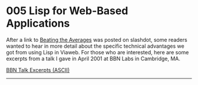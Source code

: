 # 005 Lisp for Web-Based Applications


  
 
  
 
  
 
  
 After a link to [Beating the Averages](avg.html) was posted on slashdot, some readers wanted to hear in more detail about the specific technical advantages we got from using Lisp in Viaweb. For those who are interested, here are some excerpts from a talk I gave in April 2001 at BBN Labs in Cambridge, MA.   
  
 
  
 
  
 
  
 [BBN Talk Excerpts (ASCII)](https://sep.turbifycdn.com/ty/cdn/paulgraham/bbnexcerpts.txt?t=1688221954&)   
  
 
  
 
  
 
  
 
  
 

 
* * *
 

 

